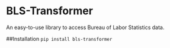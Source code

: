 # BLS-Transformer

An easy-to-use library to access Bureau of Labor Statistics data.

##Installation
`pip install bls-transformer`

